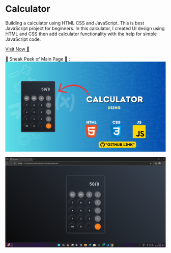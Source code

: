 # Calculator
Building a calculator using HTML CSS and JavaScript. This is best JavaScript project for beginners. In this calculator, I created UI design using HTML and CSS then add calculator functionality with the help for simple JavaScript code.

[Visit Now 🚀]()

📌 Sneak Peek of Main Page 🙈 :
![Preview](Calculator1.png)

![Preview](Calculator2.png)
